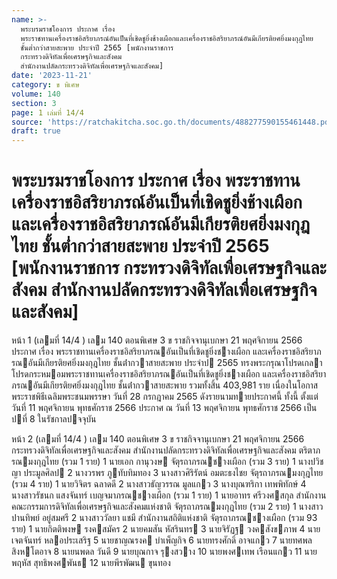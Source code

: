 ```yaml
---
name: >-
  พระบรมราชโองการ ประกาศ เรื่อง
  พระราชทานเครื่องราชอิสริยาภรณ์อันเป็นที่เชิดชูยิ่งช้างเผือกและเครื่องราชอิสริยาภรณ์อันมีเกียรติยศยิ่งมงกุฎไทย
  ชั้นต่ำกว่าสายสะพาย ประจำปี 2565 [พนักงานราชการ
  กระทรวงดิจิทัลเพื่อเศรษฐกิจและสังคม
  สำนักงานปลัดกระทรวงดิจิทัลเพื่อเศรษฐกิจและสังคม]
date: '2023-11-21'
category: ข พิเศษ
volume: 140
section: 3
page: 1 เล่มที่ 14/4
source: 'https://ratchakitcha.soc.go.th/documents/488277590155461448.pdf'
draft: true
---
```


# พระบรมราชโองการ ประกาศ เรื่อง พระราชทานเครื่องราชอิสริยาภรณ์อันเป็นที่เชิดชูยิ่งช้างเผือกและเครื่องราชอิสริยาภรณ์อันมีเกียรติยศยิ่งมงกุฎไทย ชั้นต่ำกว่าสายสะพาย ประจำปี 2565 [พนักงานราชการ กระทรวงดิจิทัลเพื่อเศรษฐกิจและสังคม สำนักงานปลัดกระทรวงดิจิทัลเพื่อเศรษฐกิจและสังคม]

หน้า 1 (เลมที่ 14/4 ) เลม 140 ตอนพิเศษ 3 ข ราชกิจจานุเบกษา 21 พฤศจิกายน 2566 ประกาศ เรื่อง พระราชทานเครื่องราชอิสริยาภรณอันเป็นที่เชิดชูยิ่งชางเผือก และเครื่องราชอิสริยาภรณอันมีเกียรติยศยิ่งมงกุฎไทย ชั้นต่ํากวาสายสะพาย ประจําป 2565 ทรงพระกรุณาโปรดเกลาโปรดกระหมอมพระราชทานเครื่องราชอิสริยาภรณอันเป็นที่เชิดชูยิ่งชางเผือก และเครื่องราชอิสริยาภรณอันมีเกียรติยศยิ่งมงกุฎไทย ชั้นต่ํากวาสายสะพาย รวมทั้งสิ้น 403,981 ราย เนื่องในโอกาสพระราชพิธีเฉลิมพระชนมพรรษา วันที่ 28 กรกฎาคม 2565 ดังรายนามทายประกาศนี้ ทั้งนี้ ตั้งแต่วันที่ 11 พฤศจิกายน พุทธศักราช 2566 ประกาศ ณ วันที่ 13 พฤศจิกายน พุทธศักราช 2566 เป็นปที่ 8 ในรัชกาลปจจุบัน

หน้า 2 (เลมที่ 14/4 ) เลม 140 ตอนพิเศษ 3 ข ราชกิจจานุเบกษา 21 พฤศจิกายน 2566 กระทรวงดิจิทัลเพื่อเศรษฐกิจและสังคม สํานักงานปลัดกระทรวงดิจิทัลเพื่อเศรษฐกิจและสังคม ตริตาภรณมงกุฎไทย (รวม 1 ราย) 1 นายเอก กานุวงษ จัตุรถาภรณชางเผือก (รวม 3 ราย) 1 นางปวิชญา ประมูลศิลป 2 นางวรพร ภูทับทิมทอง 3 นางสาวศิริรัตน์ อมตะธงไชย จัตุรถาภรณมงกุฎไทย (รวม 4 ราย) 1 นายวิจิตร ฉลาดดี 2 นางสาวธัญวรรณ มูลแกว 3 นางบุณฑริกา เทพพิทักษ์ 4 นางสาวรัชนก แสงจันทร์ เบญจมาภรณชางเผือก (รวม 1 ราย) 1 นายอาทร ศรีวงศสกุล สํานักงานคณะกรรมการดิจิทัลเพื่อเศรษฐกิจและสังคมแห่งชาติ จัตุรถาภรณมงกุฎไทย (รวม 2 ราย) 1 นางสาวปานทิพย์ อยู่สมศรี 2 นางสาววัลยา แชมี สํานักงานสถิติแห่งชาติ จัตุรถาภรณชางเผือก (รวม 93 ราย) 1 นายกิตติพงษ รงคสมัคร 2 นายคมสัน หัสรินทร 3 นายจิรัฏฐ วงคสังขภาพ 4 นายเจตจันทร์ หลอประเสริฐ 5 นายชาญณรงค บําเพ็ญกิจ 6 นายทรงศักดิ์ อาจแกว 7 นายทศพล สิงหโตอาจ 8 นายนพดล วันดี 9 นายบุณกาจ รุงสวาง 10 นายพงศเทพ เรือนแกว 11 นายพฤหัส สุทธิพงศพันธ 12 นายพีรพัฒน ขุนทอง
